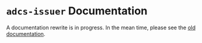 # `adcs-issuer` Documentation

A documentation rewrite is in progress. In the mean time, please see the [old documentation](./OLD.md).
